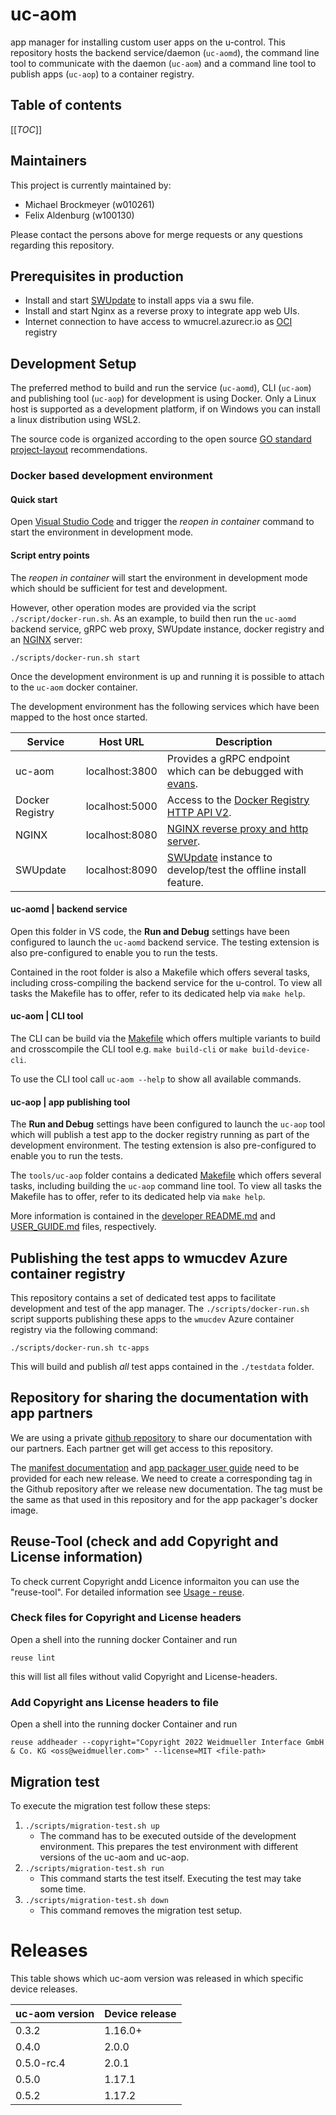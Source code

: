 <!--
Copyright 2022 - 2023 Weidmueller Interface GmbH & Co. KG <oss@weidmueller.com>

SPDX-License-Identifier: MIT
-->

# uc-aom

app manager for installing custom user apps on the u-control.
This repository hosts the backend service/daemon (`uc-aomd`), the command line tool to communicate with the daemon (`uc-aom`) and a command line tool to publish apps (`uc-aop`) to a container registry.

## Table of contents

[[_TOC_]]

## Maintainers

This project is currently maintained by:

- Michael Brockmeyer (w010261)
- Felix Aldenburg (w100130)

Please contact the persons above for merge requests or any questions regarding this repository.

## Prerequisites in production
- Install and start [SWUpdate](https://sbabic.github.io/swupdate/swupdate.html) to install apps via a swu file.
- Install and start Nginx as a reverse proxy to integrate app web UIs.
- Internet connection to have access to wmucrel.azurecr.io as [OCI](https://github.com/opencontainers/image-spec/blob/main/spec.md) registry

## Development Setup

The preferred method to build and run the service (`uc-aomd`), CLI (`uc-aom`) and publishing tool (`uc-aop`) for development is using Docker.
Only a Linux host is supported as a development platform, if on Windows you can install a linux distribution using WSL2.

The source code is organized according to the open source [GO standard project-layout](https://github.com/golang-standards/project-layout) recommendations.

### Docker based development environment

#### Quick start

Open [Visual Studio Code](https://code.visualstudio.com/) and trigger the _reopen in container_ command to start the environment in development mode.

#### Script entry points

The _reopen in container_ will start the environment in development mode which should be sufficient for test and development.

However, other operation modes are provided via the script `./script/docker-run.sh`.
As an example, to build then run the `uc-aomd` backend service, gRPC web proxy, SWUpdate instance, docker registry and an [NGINX](http://nginx.org/) server:

```shell
./scripts/docker-run.sh start
```

Once the development environment is up and running it is possible to attach to the `uc-aom` docker container.

The development environment has the following services which have been mapped to the host once started.

| Service         | Host URL       | Description                                                                                          |
| --------------- | -------------- | ---------------------------------------------------------------------------------------------------- |
| uc-aom          | localhost:3800 | Provides a gRPC endpoint which can be debugged with [evans](https://github.com/ktr0731/evans).       |
| Docker Registry | localhost:5000 | Access to the [Docker Registry HTTP API V2](https://docs.docker.com/registry/spec/api/).             |
| NGINX           | localhost:8080 | [NGINX reverse proxy and http server](http://nginx.org/).                                            |
| SWUpdate        | localhost:8090 | [SWUpdate](https://sbabic.github.io/swupdate/) instance to develop/test the offline install feature. |

#### uc-aomd | backend service

Open this folder in VS code, the **Run and Debug** settings have been configured to launch the `uc-aomd` backend service.
The testing extension is also pre-configured to enable you to run the tests.

Contained in the root folder is also a Makefile which offers several tasks, including cross-compiling the backend service for the u-control.
To view all tasks the Makefile has to offer, refer to its dedicated help via `make help`.

#### uc-aom | CLI tool

The CLI can be build via the [Makefile](./Makefile) which offers multiple variants to build and crosscompile the CLI tool e.g. `make build-cli` or `make build-device-cli`.

To use the CLI tool call `uc-aom --help` to show all available commands.

#### uc-aop | app publishing tool

The **Run and Debug** settings have been configured to launch the `uc-aop` tool which will publish a test app to the docker registry running as part of the development environment.
The testing extension is also pre-configured to enable you to run the tests.

The `tools/uc-aop` folder contains a dedicated [Makefile](./tools/uc-aop/Makefile) which offers several tasks, including building the `uc-aop` command line tool.
To view all tasks the Makefile has to offer, refer to its dedicated help via `make help`.

More information is contained in the [developer README.md](./tools/uc-aop/README.md) and [USER_GUIDE.md](./tools/uc-aop/USER_GUIDE.md) files, respectively.

## Publishing the test apps to wmucdev Azure container registry

This repository contains a set of dedicated test apps to facilitate development and test of the app manager.
The `./scripts/docker-run.sh` script supports publishing these apps to the `wmucdev` Azure container registry via the following command:

```shell
./scripts/docker-run.sh tc-apps
```

This will build and publish _all_ test apps contained in the `./testdata` folder.

## Repository for sharing the documentation with app partners

We are using a private [github repository](https://github.com/weidmueller/uc-addon/settings) to share our documentation with our partners.
Each partner get will get access to this repository.

The [manifest documentation](./api/uc-manifest.schema-doc.md) and [app packager user guide](./tools/uc-aop/USER_GUIDE.md) need to be provided for each new release.
We need to create a corresponding tag in the Github repository after we release new documentation.
The tag must be the same as that used in this repository and for the app packager's docker image.

## Reuse-Tool (check and add Copyright and License information)

To check current Copyright andd Licence informaiton you can use the "reuse-tool". For detailed information see [Usage - reuse](https://reuse.readthedocs.io/en/stable/index.html).

### Check files for Copyright and License headers

Open a shell into the running docker Container and run

```shell
reuse lint
```

this will list all files without valid Copyright and License-headers.

### Add Copyright ans License headers to file

Open a shell into the running docker Container and run

```shell
reuse addheader --copyright="Copyright 2022 Weidmueller Interface GmbH & Co. KG <oss@weidmueller.com>" --license=MIT <file-path>
```

## Migration test
To execute the migration test follow these steps:
1.  `./scripts/migration-test.sh up`
    - The command has to be executed outside of the development environment. This prepares the test environment with different versions of the uc-aom and uc-aop.
2.  `./scripts/migration-test.sh run`
    - This command starts the test itself. Executing the test may take some time.
3.  `./scripts/migration-test.sh down`
    - This command removes the migration test setup.

# Releases

This table shows which uc-aom version was released in which specific device releases.

uc-aom version | Device release |
| :--- | :----   |
| 0.3.2  | 1.16.0+ |
| 0.4.0  | 2.0.0  |
| 0.5.0-rc.4  | 2.0.1  |
| 0.5.0  | 1.17.1  |
| 0.5.2  | 1.17.2  |
